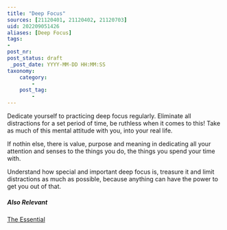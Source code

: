 ```yaml
---
title: "Deep Focus"
sources: [21120401, 21120402, 21120703]
uid: 202209051426
aliases: [Deep Focus]
tags:
-
post_nr:
post_status: draft
 _post_date: YYYY-MM-DD HH:MM:SS
taxonomy:
    category:
        -
    post_tag:
        -
---
```

Dedicate yourself to practicing deep focus regularly. Eliminate all distractions for a set period of time, be ruthless when it comes to this! Take as much of this mental attitude with you, into your real life.

If nothin else, there is value, purpose and meaning in dedicating all your attention and senses to the things you do, the things you spend your time with.

Understand how special and important deep focus is, treasure it and limit distractions as much as possible, because anything can have the power to get you out of that.

##### Also Relevant
[The Essential](the-essential.md)